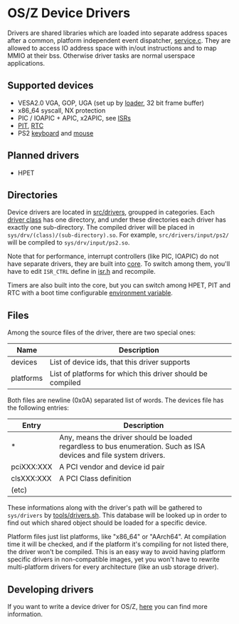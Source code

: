 OS/Z Device Drivers
===================

Drivers are shared libraries which are loaded into separate address spaces after a
common, platform independent event dispatcher, [service.c](https://github.com/bztsrc/osz/blob/master/src/lib/libc/service.c).
They are allowed to access IO address space with in/out instructions and to map MMIO at their bss. Otherwise driver tasks
are normal userspace applications.

Supported devices
-----------------

 * VESA2.0 VGA, GOP, UGA (set up by [loader](https://github.com/bztsrc/osz/blob/master/loader), 32 bit frame buffer)
 * x86_64 syscall, NX protection
 * PIC / IOAPIC + APIC, x2APIC, see [ISRs](https://github.com/bztsrc/osz/blob/master/src/core/x86_64/isrs.sh)
 * [PIT](https://github.com/bztsrc/osz/blob/master/src/core/x86_64/pit.S), [RTC](https://github.com/bztsrc/osz/blob/master/src/core/x86_64/rtc.S)
 * PS2 [keyboard](https://github.com/bztsrc/osz/blob/master/src/drivers/input/ps2/keyboard.S) and [mouse](https://github.com/bztsrc/osz/blob/master/src/drivers/input/ps2/mouse.S)

Planned drivers
---------------

 * HPET

Directories
-----------

Device drivers are located in [src/drivers](https://github.com/bztsrc/osz/blob/master/src/drivers), groupped in categories.
Each [driver class](https://github.com/bztsrc/osz/blob/master/src/drivers/README.md) has one directory, and
under these directories each driver has exactly one sub-directory. The compiled
driver will be placed in `sys/drv/(class)/(sub-directory).so`. For example, `src/drivers/input/ps2/` will be compiled
to `sys/drv/input/ps2.so`.

Note that for performance, interrupt controllers (like PIC, IOAPIC) do not have separate drivers, they
are built into [core](https://github.com/bztsrc/osz/blob/master/src/core/x86_64/isrs.S). To
switch among them, you'll have to edit `ISR_CTRL` define in [isr.h](https://github.com/bztsrc/osz/blob/master/src/core/x86_64/isr.h) and recompile.

Timers are also built into the core, but you can switch among HPET, PIT and RTC with a boot time configurable [environment variable](https://github.com/bztsrc/osz/blob/master/docs/bootopts.md).

Files
-----

Among the source files of the driver, there are two special ones:

| Name | Description |
| ---- | ----------- |
| devices | List of device ids, that this driver supports |
| platforms | List of platforms for which this driver should be compiled |

Both files are newline (0x0A) separated list of words. The devices file has the following entries:

| Entry | Description |
| ----- | ----------- |
| *     | Any, means the driver should be loaded regardless to bus enumeration. Such as ISA devices and file system drivers. |
| pciXXX:XXX | A PCI vendor and device id pair |
| clsXXX:XXX | A PCI Class definition |
| (etc) |  |

These informations along with the driver's path will be gathered to `sys/drivers` by
[tools/drivers.sh](https://github.com/bztsrc/osz/blob/master/tools/drivers.sh). This database
will be looked up in order to find out which shared object should be loaded for a specific
device.

Platform files just list platforms, like "x86_64" or "AArch64". At compilation time it will be checked,
and if the platform it's compiling for not listed there, the driver won't be compiled. This
is an easy way to avoid having platform specific drivers in non-compatible images, yet
you won't have to rewrite multi-platform drivers for every architecture (like an usb storage
driver).

Developing drivers
------------------

If you want to write a device driver for OS/Z, [here](https://github.com/bztsrc/osz/blob/master/docs/howto3-develop.md) you can find more information.

